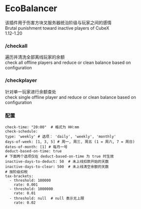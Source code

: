 # EcoBalancer
该插件用于伤害方块叉服务器统治阶级与玩家之间的感情<br>
Brutal punishment toward inactive players of CubeX<br>
1.12-1.20

### /checkall
遍历并清洗全部离线玩家的余额<br>
check all offline players and reduce or clean balance based on configuration

### /checkplayer <playername>
针对单一玩家进行余额查处<br>
check single offline player and reduce or clean balance based on configuration

### 配置
```
check-time: "20:00"  # 格式为 HH:mm
check-schedule:
type: 'weekly' # 选项： 'daily', 'weekly', 'monthly'
days-of-week: [1, 3, 5] # 周一, 周三, 周五 (1 = 周六, 7 = 周日)
dates-of-month: [1] # 每月一号
deduct-based-on-time: true
# 下面两个选项仅在 deduct-based-on-time 为 true 时生效
inactive-days-to-deduct: 50  # 未上线扣款开始的天数
inactive-days-to-clear: 500  # 未上线清空余额的天数
# 按阶级扣税
tax-brackets:
  - threshold: 100000
    rate: 0.001
  - threshold: 1000000
    rate: 0.01
  - threshold: null  # null 表示无上限
    rate: 0.02
```
